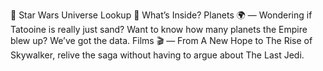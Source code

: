 🌌 Star Wars Universe Lookup 🚀
 What’s Inside?
Planets 🌍 — Wondering if Tatooine is really just sand? Want to know how many planets the Empire blew up? We’ve got the data.
Films 🎬 — From A New Hope to The Rise of Skywalker, relive the saga without having to argue about The Last Jedi.
